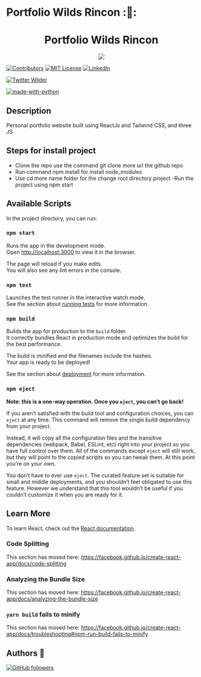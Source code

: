 # Portfolio Wilds Rincon ::robot::

<h1 align="center">Portfolio Wilds Rincon</h1>
<p align="center"> <img src = "https://i.imgur.com/YTwhv5R.png" /></p>

<!-- PROJECT SHIELDS -->
<!--
*** I'm using markdown "reference style" links for readability.
*** Reference links are enclosed in brackets [ ] instead of parentheses ( ).
*** See the bottom of this document for the declaration of the reference variables
*** for contributors-url, forks-url, etc. This is an optional, concise syntax you may use.
*** https://www.markdownguide.org/basic-syntax/#reference-style-links
-->
[![Contributors][contributors-shield]][contributors-url]
[![MIT License][license-shield]][license-url]
[![LinkedIn][linkedin-shield]][linkedin-url]

[![Twitter Wilder](https://img.shields.io/twitter/follow/WildsRincon?label=Wilder_Rincon&style=social)](https://twitter.com/WildsRincon)

[![made-with-python](https://img.shields.io/badge/Made%20with-React-1f425f.svg)](https://www.reactjs.org)

## Description
Personal portfolio website built using ReactJs and Tailwind CSS, and three JS. 
## Steps for install project

- Clone the repo use the command git clone more url the github repo
- Run command npm install for install node_modules
- Use cd more name folder for the change root directory project
-Run the project using npm start

## Available Scripts

In the project directory, you can run:

### `npm start`

Runs the app in the development mode.<br />
Open [http://localhost:3000](http://localhost:3000) to view it in the browser.

The page will reload if you make edits.<br />
You will also see any lint errors in the console.

### `npm test`

Launches the test runner in the interactive watch mode.<br />
See the section about [running tests](https://facebook.github.io/create-react-app/docs/running-tests) for more information.

### `npm build`

Builds the app for production to the `build` folder.<br />
It correctly bundles React in production mode and optimizes the build for the best performance.

The build is minified and the filenames include the hashes.<br />
Your app is ready to be deployed!

See the section about [deployment](https://facebook.github.io/create-react-app/docs/deployment) for more information.

### `npm eject`

**Note: this is a one-way operation. Once you `eject`, you can’t go back!**

If you aren’t satisfied with the build tool and configuration choices, you can `eject` at any time. This command will remove the single build dependency from your project.

Instead, it will copy all the configuration files and the transitive dependencies (webpack, Babel, ESLint, etc) right into your project so you have full control over them. All of the commands except `eject` will still work, but they will point to the copied scripts so you can tweak them. At this point you’re on your own.

You don’t have to ever use `eject`. The curated feature set is suitable for small and middle deployments, and you shouldn’t feel obligated to use this feature. However we understand that this tool wouldn’t be useful if you couldn’t customize it when you are ready for it.

## Learn More

To learn React, check out the [React documentation](https://reactjs.org/).

### Code Splitting

This section has moved here: https://facebook.github.io/create-react-app/docs/code-splitting

### Analyzing the Bundle Size

This section has moved here: https://facebook.github.io/create-react-app/docs/analyzing-the-bundle-size

### `yarn build` fails to minify

This section has moved here: https://facebook.github.io/create-react-app/docs/troubleshooting#npm-run-build-fails-to-minify


## Authors :busts_in_silhouette: 
[![GitHub followers](https://img.shields.io/github/followers/wildsrincon.svg?style=social&label=wildsrincon&maxAge=2592000)](https://github.com/wildsrincon?tab=followers)

<!-- MARKDOWN LINKS & IMAGES -->
<!-- https://www.markdownguide.org/basic-syntax/#reference-style-links -->
[contributors-shield]: https://img.shields.io/github/contributors/wildsrincon/promptopia.svg?style=plastic&logo=github
[contributors-url]: https://github.com/wildsrincon/promptopia/graphs/contributors
[license-shield]: https://img.shields.io/github/license/wildsrincon/promptopia.svg?style=plastic&logo=github
[license-url]: https://github.com/wildsrincon/promptopia/blob/master/LICENSE.md
[linkedin-shield]: https://img.shields.io/badge/-LinkedIn-black.svg?style=plastic&logo=linkedin&colorB=555
[linkedin-url]: https://www.linkedin.com/in/wildsrincon
[github-shield]: https://img.shields.io/badge/github/followers/:user?label=Follow

